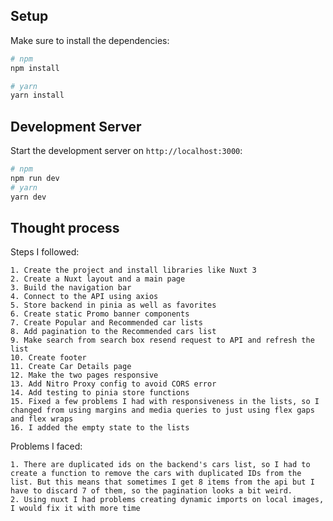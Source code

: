 ## Setup

Make sure to install the dependencies:

```bash
# npm
npm install

# yarn
yarn install
```

## Development Server

Start the development server on `http://localhost:3000`:

```bash
# npm
npm run dev
# yarn
yarn dev
```

## Thought process

Steps I followed:
```
1. Create the project and install libraries like Nuxt 3
2. Create a Nuxt layout and a main page
3. Build the navigation bar
4. Connect to the API using axios
5. Store backend in pinia as well as favorites
6. Create static Promo banner components
7. Create Popular and Recommended car lists
8. Add pagination to the Recommended cars list
9. Make search from search box resend request to API and refresh the list
10. Create footer
11. Create Car Details page
12. Make the two pages responsive
13. Add Nitro Proxy config to avoid CORS error
14. Add testing to pinia store functions
15. Fixed a few problems I had with responsiveness in the lists, so I changed from using margins and media queries to just using flex gaps and flex wraps
16. I added the empty state to the lists
```

Problems I faced:

```
1. There are duplicated ids on the backend's cars list, so I had to create a function to remove the cars with duplicated IDs from the list. But this means that sometimes I get 8 items from the api but I have to discard 7 of them, so the pagination looks a bit weird.
2. Using nuxt I had problems creating dynamic imports on local images, I would fix it with more time
```

